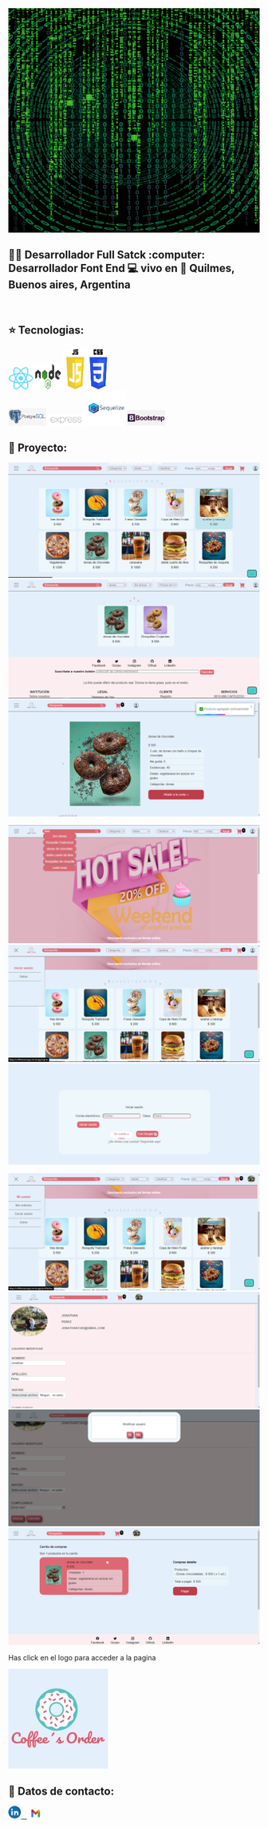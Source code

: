 <img src="assest\Jonathan Perez (1).gif" height="450px" width="100%"/>

<h2>
 👨‍💼 Desarrollador Full Satck :computer: Desarrollador Font End 💻 vivo en 🏡 Quilmes, Buenos aires, Argentina 
</h2>

&nbsp;&nbsp;

## :star: Tecnologias:

<p>
  <code><img width="10%" src="logo\logo-react.png"></code>
  <code><img width="10%" height="50px" src="logo\nodejs-1-logo-png-transparent.png"></code>
  <code><img width="10%" height="80px" src="logo\js-logo.webp"></code>
  <code><img width="7%" height="80px" src="logo\logo-css.png"></code>
  <br />
  <code><img width="15%" src="logo\242-2423721_logo-postgresql.png"></code>
  <code><img width="15%" src="logo\Expressjs.png"></code>
  <code><img  width="15%" height="70px" src="logo\sequelize-3-1175091.webp"></code>
  <code><img width="15%" src="logo\png-transparent-responsive-web-design-web-development-bootstrap-web-framework-web-design-purple-template-web-design.png"></code>
  <br />
</p>

## :pushpin: Proyecto:

<p>
  <a><img src="images\Captura de pantalla (35).png"></a>
  <a><img src="images\Captura de pantalla (36).png"></a>
  <a><img src="images\Captura de pantalla (37).png"></a>
</p>
<p>
  <a><img src="images\Captura de pantalla (38).png"></a>
  <a><img src="images\Captura de pantalla (39).png"></a>
  <a><img src="images\Captura de pantalla (40).png"></a>
</p>
<p>
  <a><img src="images\Captura de pantalla (41).png"></a>
  <a><img src="images\Captura de pantalla (42).png"></a>
  <a><img src="images\Captura de pantalla (44).png"></a>
  <a><img src="images\Captura de pantalla (45).png"></a>
</p> 

<p>
  Has click en el logo para acceder a la pagina
  </p>
  <a href="http://coffeemainapp.vercel.app/" ><img src="logo\299628251_481470750202700_2191909760058801525_n.jpg"></a>
</p>

## :paperclip: Datos de contacto:
<span>
 <a href="https://www.linkedin.com/in/jonathanperezfrontenddeveloper?lipi=urn%3Ali%3Apage%3Ad_flagship3_profile_view_base_contact_details%3BkfYSwWoiRleXiyv3sHW66g%3D%3D" ><img width="5%" src="logo\logo-linkedln.png"> &nbsp;
 <a href="mailto:jonathantj63@gmail.com" ><img width="7%" src="logo\logo-Gmail-1.png">  
</span>
